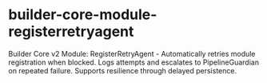 # builder-core-module-registerretryagent
Builder Core v2 Module: RegisterRetryAgent - Automatically retries module registration when blocked. Logs attempts and escalates to PipelineGuardian on repeated failure. Supports resilience through delayed persistence.
